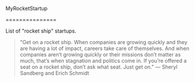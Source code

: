 MyRocketStartup

===============

List of "rocket ship" startups.

> "Get on a rocket ship. When companies are growing quickly and they are having a lot of impact, careers take care of themselves. And when companies aren’t growing quickly or their missions don’t matter as much, that’s when stagnation and politics come in. If you’re offered a seat on a rocket ship, don’t ask what seat. Just get on." — Sheryl Sandberg and Erich Schmidt
